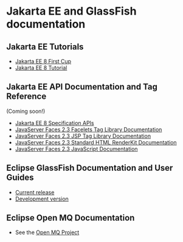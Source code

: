 # Jakarta EE and GlassFish documentation

## Jakarta EE Tutorials

* [Jakarta EE 8 First Cup](https://eclipse-ee4j.github.io/jakartaee-firstcup)
* [Jakarta EE 8 Tutorial](https://eclipse-ee4j.github.io/jakartaee-tutorial)

## Jakarta EE API Documentation and Tag Reference
(Coming soon!)

* [Jakarta EE 8 Specification APIs]()
* [JavaServer Faces 2.3 Facelets Tag Library Documentation]()
* [JavaServer Faces 2.3 JSP Tag Library Documentation]()
* [JavaServer Faces 2.3 Standard HTML RenderKit Documentation]()
* [JavaServer Faces 2.3 JavaScript Documentation]()

## Eclipse GlassFish Documentation and User Guides

* [Current release](docs#current)
* [Development version](docs#development)

## Eclipse Open MQ Documentation

* See the [Open MQ Project](https://eclipse-ee4j.github.io/openmq/guides)
